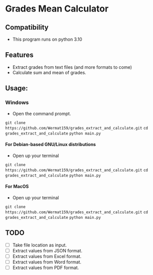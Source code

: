 # Grades Mean Calculator


## Compatibility

- This program runs on python 3.10


## Features

- Extract grades from text files (and more formats to come)
- Calculate sum and mean of grades.

## Usage:

### Windows

- Open the command prompt.

`git clone https://github.com/Wermat159/grades_extract_and_calculate.git`
`cd grades_extract_and_calculate`
`python main.py`


#### For Debian-based GNU/Linux distributions

- Open up your terminal

`git clone https://github.com/Wermat159/grades_extract_and_calculate.git`
`cd grades_extract_and_calculate`
`python main.py`

#### For MacOS

- Open up your terminal

`git clone https://github.com/Wermat159/grades_extract_and_calculate.git`
`cd grades_extract_and_calculate`
`python main.py`

## TODO
- [ ] Take file location as input.
- [ ] Extract values from JSON format.
- [ ] Extract values from Excel format.
- [ ] Extract values from Word format.
- [ ] Extract values from PDF format.
